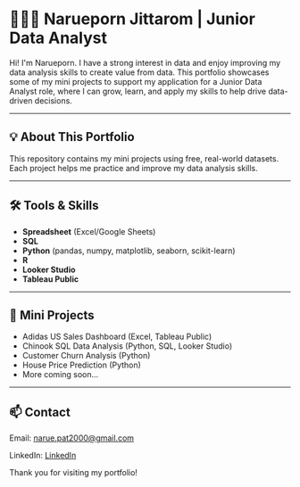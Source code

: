 # 👩🏻‍💻 Narueporn Jittarom | Junior Data Analyst

Hi! I'm Narueporn. I have a strong interest in data and enjoy improving my data analysis skills to create value from data. This portfolio showcases some of my mini projects to support my application for a Junior Data Analyst role, where I can grow, learn, and apply my skills to help drive data-driven decisions.

---

## 💡 About This Portfolio  
This repository contains my mini projects using free, real-world datasets. Each project helps me practice and improve my data analysis skills.

---

## 🛠 Tools & Skills  
- **Spreadsheet** (Excel/Google Sheets)  
- **SQL**  
- **Python** (pandas, numpy, matplotlib, seaborn, scikit-learn)  
- **R** 
- **Looker Studio**  
- **Tableau Public**  

---

## 📂 Mini Projects  
- Adidas US Sales Dashboard (Excel, Tableau Public)
- Chinook SQL Data Analysis (Python, SQL, Looker Studio)
- Customer Churn Analysis (Python)  
- House Price Prediction (Python)  
- More coming soon...

---

## 📫 Contact  
Email: narue.pat2000@gmail.com 

LinkedIn: [LinkedIn](https://www.linkedin.com/in/narueporn-jittarom-9b5b40283/)

Thank you for visiting my portfolio!
